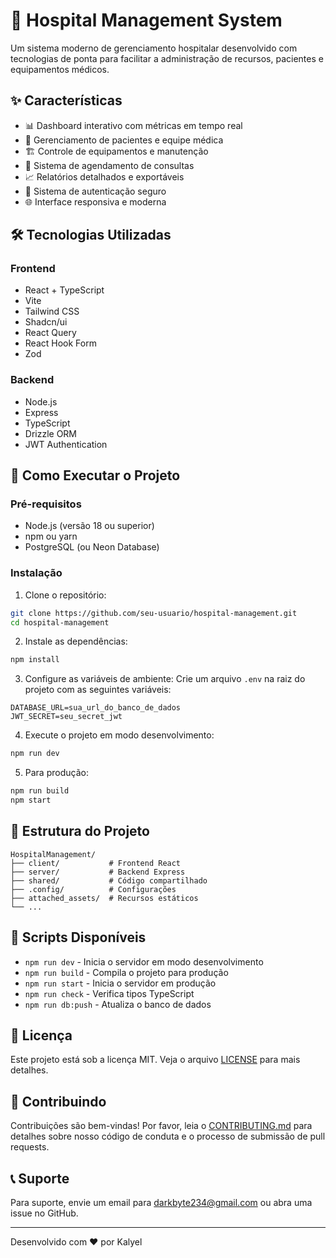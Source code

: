 # 🏥 Hospital Management System

Um sistema moderno de gerenciamento hospitalar desenvolvido com tecnologias de ponta para facilitar a administração de recursos, pacientes e equipamentos médicos.

## ✨ Características

- 📊 Dashboard interativo com métricas em tempo real
- 👥 Gerenciamento de pacientes e equipe médica
- 🏗️ Controle de equipamentos e manutenção
- 📝 Sistema de agendamento de consultas
- 📈 Relatórios detalhados e exportáveis
- 🔐 Sistema de autenticação seguro
- 🌐 Interface responsiva e moderna

## 🛠️ Tecnologias Utilizadas

### Frontend
- React + TypeScript
- Vite
- Tailwind CSS
- Shadcn/ui
- React Query
- React Hook Form
- Zod

### Backend
- Node.js
- Express
- TypeScript
- Drizzle ORM
- JWT Authentication

## 🚀 Como Executar o Projeto

### Pré-requisitos
- Node.js (versão 18 ou superior)
- npm ou yarn
- PostgreSQL (ou Neon Database)

### Instalação

1. Clone o repositório:
```bash
git clone https://github.com/seu-usuario/hospital-management.git
cd hospital-management
```

2. Instale as dependências:
```bash
npm install
```

3. Configure as variáveis de ambiente:
Crie um arquivo `.env` na raiz do projeto com as seguintes variáveis:
```env
DATABASE_URL=sua_url_do_banco_de_dados
JWT_SECRET=seu_secret_jwt
```

4. Execute o projeto em modo desenvolvimento:
```bash
npm run dev
```

5. Para produção:
```bash
npm run build
npm start
```

## 📁 Estrutura do Projeto

```
HospitalManagement/
├── client/           # Frontend React
├── server/           # Backend Express
├── shared/           # Código compartilhado
├── .config/          # Configurações
├── attached_assets/  # Recursos estáticos
└── ...
```

## 🔧 Scripts Disponíveis

- `npm run dev` - Inicia o servidor em modo desenvolvimento
- `npm run build` - Compila o projeto para produção
- `npm run start` - Inicia o servidor em produção
- `npm run check` - Verifica tipos TypeScript
- `npm run db:push` - Atualiza o banco de dados

## 📝 Licença

Este projeto está sob a licença MIT. Veja o arquivo [LICENSE](LICENSE) para mais detalhes.

## 🤝 Contribuindo

Contribuições são bem-vindas! Por favor, leia o [CONTRIBUTING.md](CONTRIBUTING.md) para detalhes sobre nosso código de conduta e o processo de submissão de pull requests.

## 📞 Suporte

Para suporte, envie um email para darkbyte234@gmail.com ou abra uma issue no GitHub.

---

Desenvolvido com ❤️ por Kalyel

